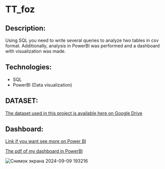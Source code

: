 # TT_foz
## Description:
Using SQL you need to write several queries to analyze two tables in csv format. Additionally, analysis in PowerBI was performed and a dashboard with visualization was made.
## Technologies:
   - SQL
  - PowerBI (Data visualization)

## DATASET: 
[The dataset used in this project is available here on Google Drive](https://drive.google.com/drive/folders/1ftQItR5FNFeLFO8h-VKyuG-eawel6toT?usp=sharing)

## Dashboard:

[Link if you want see more on Power BI](https://github.com/HellenOk/TT_foz/blob/main/tt_foz_pbi.pbix)

[The pdf of my dashboard in PowerBI](https://github.com/HellenOk/TT_foz/blob/main/tt_foz_pbi.pdf)

![Снимок экрана 2024-09-09 193216](https://github.com/user-attachments/assets/4ef2c937-04a7-4d3c-b609-db4dcf93592c)





